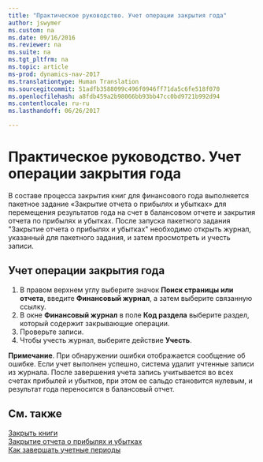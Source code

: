 ```yaml
---
title: "Практическое руководство. Учет операции закрытия года"
author: jswymer
ms.custom: na
ms.date: 09/16/2016
ms.reviewer: na
ms.suite: na
ms.tgt_pltfrm: na
ms.topic: article
ms-prod: dynamics-nav-2017
ms.translationtype: Human Translation
ms.sourcegitcommit: 51adfb3588099c496f0946ff71da5c6fe518f070
ms.openlocfilehash: a8fdb459a2b98066bb93bb47cc0bd9721b992d94
ms.contentlocale: ru-ru
ms.lasthandoff: 06/26/2017

---
```

# <a name="how-to-post-year-end-closing-entry"></a>Практическое руководство. Учет операции закрытия года
В составе процесса закрытия книг для финансового года выполняется пакетное задание «Закрытие отчета о прибылях и убытках» для перемещения результатов года на счет в балансовом отчете и закрытия отчета по прибылях и убытках. После запуска пакетного задания "Закрытие отчета о прибылях и убытках" необходимо открыть журнал, указанный для пакетного задания, и затем просмотреть и учесть записи.

## <a name="to-post-the-year-end-closing-entry"></a>Учет операции закрытия года
1. В правом верхнем углу выберите значок **Поиск страницы или отчета**, введите **Финансовый журнал**, а затем выберите связанную ссылку.
2. В окне **Финансовый журнал** в поле **Код раздела** выберите раздел, который содержит закрывающие операции.
3. Проверьте записи.
4. Чтобы учесть журнал, выберите действие **Учесть**.

**Примечание**. При обнаружении ошибки отображается сообщение об ошибке. Если учет выполнен успешно, система удалит учтенные записи из журнала. После завершения учета запись учитывается во всех счетах прибылей и убытков, при этом ее сальдо становится нулевым, и результат года переносится в балансовый отчет.

## <a name="see-also"></a>См. также
[Закрыть книги](year-close-books.md)  
[Закрытие отчета о прибылях и убытках](year-close-income-statement.md)  
[Как завершать учетные периоды](year-close-account-periods.md)  
